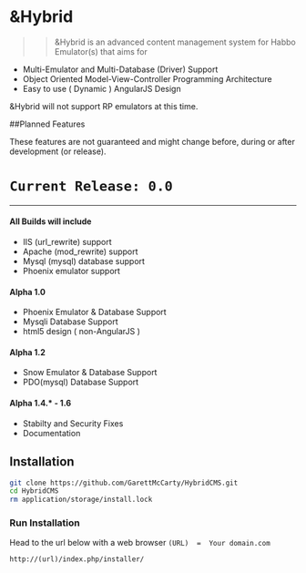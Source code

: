 &amp;Hybrid
=========

>> &amp;Hybrid is an advanced content management system for Habbo Emulator(s) that aims for

  - Multi-Emulator and Multi-Database (Driver) Support 
  - Object Oriented Model-View-Controller Programming Architecture
  - Easy to use ( Dynamic ) AngularJS Design

&amp;Hybrid will not support RP emulators at this time.

##Planned Features

These features are not guaranteed and might change before, during or after development (or release).

# `Current Release: 0.0`
---

#### All Builds will include
 * IIS (url_rewrite) support
 * Apache (mod_rewrite) support
 * Mysql (mysql) database support
 * Phoenix emulator support

#### Alpha 1.0
 * Phoenix Emulator & Database Support
 * Mysqli Database Support 
 * html5 design ( non-AngularJS )

#### Alpha 1.2
 * Snow Emulator & Database Support
 * PDO(mysql) Database Support

#### Alpha 1.4.* - 1.6
 * Stabilty and Security Fixes
 * Documentation


Installation
--------------

```sh
git clone https://github.com/GarettMcCarty/HybridCMS.git
cd HybridCMS
rm application/storage/install.lock
```

### Run Installation

Head to the url below with a web browser `(URL)  =  Your domain.com`

```
http://(url)/index.php/installer/
```
